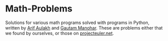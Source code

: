 # Math-Problems
Solutions for various math programs solved with programs in Python, written by [Arif Aulakh](https://github.com/arifaulakh) and [Gautam Manohar](https://github.com/gcman). These are problems either that we found by ourselves, or those on [projecteuler.net](https://projecteuler.net).
